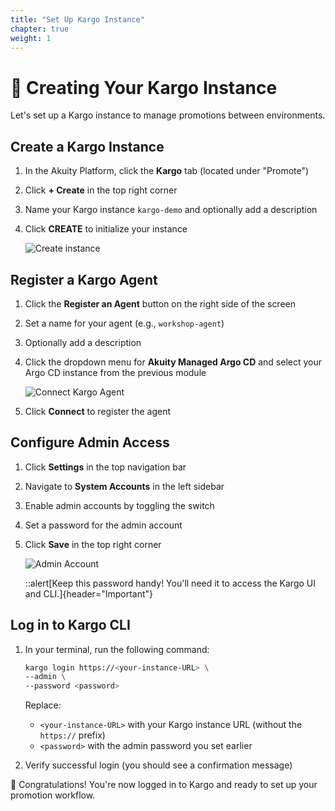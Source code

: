 ```yaml
---
title: "Set Up Kargo Instance"
chapter: true
weight: 1
---
```


# 🚀 Creating Your Kargo Instance

Let's set up a Kargo instance to manage promotions between environments.

## Create a Kargo Instance



1. In the Akuity Platform, click the **Kargo** tab (located under "Promote")

2. Click **+ Create** in the top right corner

3. Name your Kargo instance `kargo-demo` and optionally add a description

4. Click **CREATE** to initialize your instance
   
   ![Create instance](/images/KargoCreateInstance.png)


## Register a Kargo Agent



1. Click the **Register an Agent** button on the right side of the screen

2. Set a name for your agent (e.g., `workshop-agent`)

3. Optionally add a description

4. Click the dropdown menu for **Akuity Managed Argo CD** and select your Argo CD instance from the previous module
   
   ![Connect Kargo Agent](/images/KargoRegisteranAgent.png)

5. Click **Connect** to register the agent


## Configure Admin Access



1. Click **Settings** in the top navigation bar

2. Navigate to **System Accounts** in the left sidebar

3. Enable admin accounts by toggling the switch

4. Set a password for the admin account

5. Click **Save** in the top right corner
   
   ![Admin Account](/images/KargoCreateAdminAcc.png)

   ::alert[Keep this password handy! You'll need it to access the Kargo UI and CLI.]{header="Important"}


## Log in to Kargo CLI



1. In your terminal, run the following command:

   ```bash
   kargo login https://<your-instance-URL> \
   --admin \
   --password <password> 
   ```

   Replace:
   - `<your-instance-URL>` with your Kargo instance URL (without the `https://` prefix)
   - `<password>` with the admin password you set earlier

2. Verify successful login (you should see a confirmation message)


🎉 Congratulations! You're now logged in to Kargo and ready to set up your promotion workflow.
